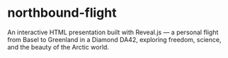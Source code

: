 # northbound-flight
An interactive HTML presentation built with Reveal.js — a personal flight from Basel to Greenland in a Diamond DA42, exploring freedom, science, and the beauty of the Arctic world.
